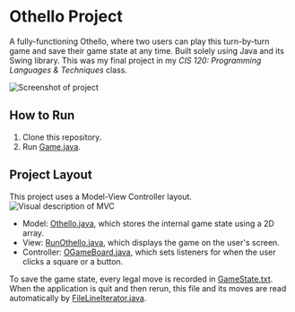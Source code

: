# Othello Project
A fully-functioning Othello, where two users can play this turn-by-turn game and save their game state at any time. Built solely using Java and its Swing library. This was my final project in my *CIS 120: Programming Languages & Techniques* class.

![Screenshot of project](https://user-images.githubusercontent.com/36567631/169464193-4750ea9a-da18-421c-bbbe-a77567ebdee2.png)

## How to Run
1. Clone this repository.
2. Run [Game.java](Game.java).

## Project Layout
This project uses a Model-View Controller layout. 
![Visual description of MVC](https://developer.mozilla.org/en-US/docs/Glossary/MVC/model-view-controller-light-blue.png)
* Model: [Othello.java](Othello.java), which stores the internal game state using a 2D array.
* View: [RunOthello.java](RunOthello.java), which displays the game on the user's screen.
* Controller: [OGameBoard.java](OGameBoard.java), which sets listeners for when the user clicks a square or a button.

To save the game state, every legal move is recorded in [GameState.txt](GameState.txt). When the application is quit and then rerun, this file and its moves are read automatically by [FileLineIterator.java](FileLineIterator.java).
